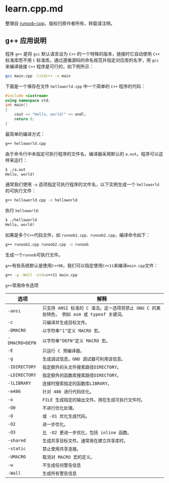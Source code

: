 # learn.cpp.md

整理自 [runoob-cpp][]，版权归原作者所有，转载请注明。

[runoob-cpp]: https://www.runoob.com/cplusplus/cpp-environment-setup.html

## g++ 应用说明

程序 `g++` 是将 `gcc` 默认语言设为 `C++` 的一个特殊的版本，链接时它自动使用 `C++` 标准库而不用 `C` 标准库。通过遵循源码的命名规范并指定对应库的名字，用 `gcc` 来编译链接 `C++` 程序是可行的，如下例所示：

```bash
gcc main.cpp -lstdc++ -o main
```

下面是一个保存在文件 `helloworld.cpp` 中一个简单的 `C++` 程序的代码：

```cpp
#include <iostream>
using namespace std;
int main()
{
    cout << "Hello, world!" << endl;
    return 0;
}
```

最简单的编译方式：

```bash
g++ helloworld.cpp
```

由于命令行中未指定可执行程序的文件名，编译器采用默认的 `a.out`。程序可以这样来运行：

```bash
$ ./a.out
Hello, world!
```

通常我们使用 `-o` 选项指定可执行程序的文件名，以下实例生成一个 `helloworld` 的可执行文件：

```bash
g++ helloworld.cpp -o helloworld
```

执行 `helloworld`:

```bash
$ ./helloworld
Hello, world!
```

如果是多个`C++`代码文件，如 `runoob1.cpp、runoob2.cpp`，编译命令如下：

```bash
g++ runoob1.cpp runoob2.cpp -o runoob
```

生成一个`runoob`可执行文件。

`g++`有些系统默认是使用`C++98`，我们可以指定使用`C++11`来编译`main.cpp`文件：

```bash
g++ -g -Wall -std=c++11 main.cpp
```

`g++`常用命令选项

| 选项 | 解释 |
|----|----|
|`-ansi`|`只支持 ANSI 标准的 C 语法。这一选项将禁止 GNU C 的某些特色， 例如 asm 或 typeof 关键词。`|
|  `-c` | `只编译并生成目标文件。` |
|  `-DMACRO` | `以字符串"1"定义 MACRO 宏。` |
|  `-DMACRO=DEFN` | `以字符串"DEFN"定义 MACRO 宏。` |
|  `-E` | `只运行 C 预编译器。` |
|  `-g` | `生成调试信息。GNU 调试器可利用该信息。` |
|  `-IDIRECTORY` | `指定额外的头文件搜索路径DIRECTORY。` |
|  `-LDIRECTORY` | `指定额外的函数库搜索路径DIRECTORY。` |
|  `-lLIBRARY` | `连接时搜索指定的函数库LIBRARY。` |
|  `-m486` | `针对 486 进行代码优化。` |
|  `-o` | `FILE 生成指定的输出文件。用在生成可执行文件时。` |
|  `-O0` | `不进行优化处理。` |
|  `-O` | `或 -O1 优化生成代码。` |
|  `-O2` | `进一步优化。` |
|  `-O3` | `比 -O2 更进一步优化，包括 inline 函数。` |
|  `-shared` | `生成共享目标文件。通常用在建立共享库时。` |
|  `-static` | `禁止使用共享连接。` |
|  `-UMACRO` | `取消对 MACRO 宏的定义。` |
|  `-w` | `不生成任何警告信息` |
|  `-Wall` | `生成所有警告信息` |

